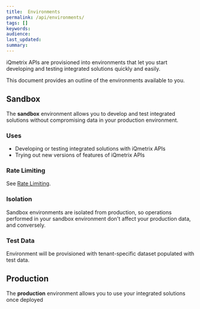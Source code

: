 ```yaml
---
title:  Environments
permalink: /api/environments/
tags: []
keywords: 
audience: 
last_updated: 
summary: 
---
```


iQmetrix APIs are provisioned into environments that let you start developing and testing integrated solutions quickly and easily.

This document provides an outline of the environments available to you.

## Sandbox

The **sandbox** environment allows you to develop and test integrated solutions without compromising data in your production environment. 

### Uses 

* Developing or testing integrated solutions with iQmetrix APIs
* Trying out new versions of features of iQmetrix APIs

### Rate Limiting

See [Rate Limiting](/api/rate-limiting).

### Isolation

Sandbox environments are isolated from production, so operations performed in your sandbox environment don't affect your production data, and conversely.

### Test Data

Environment will be provisioned with tenant-specific dataset populated with test data.

## Production

The **production** environment allows you to use your integrated solutions once deployed